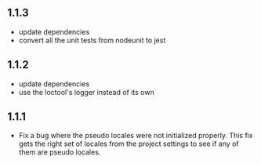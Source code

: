 ## 1.1.3

-   update dependencies
-   convert all the unit tests from nodeunit to jest

## 1.1.2

-   update dependencies
-   use the loctool's logger instead of its own

## 1.1.1

-   Fix a bug where the pseudo locales were not initialized properly.
    This fix gets the right set of locales from the project settings to
    see if any of them are pseudo locales.
